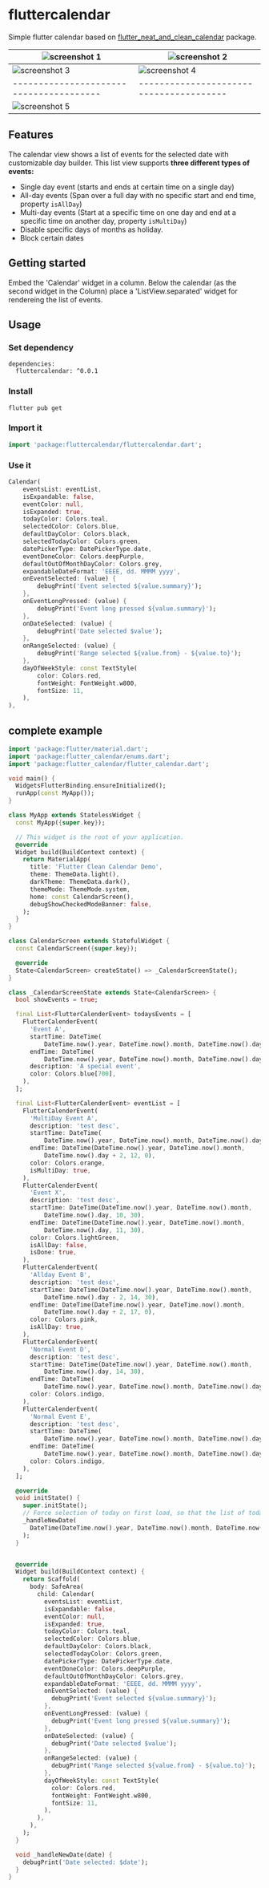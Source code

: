 # fluttercalendar

Simple flutter calendar based on [flutter_neat_and_clean_calendar](https://github.com/rwbr/flutter_calendar) package.

| ![screenshot 1](https://github.com/AyeshaIftikhar/calendar_cc/blob/main/screenshots/flutter_01.png) | ![screenshot 2](https://github.com/AyeshaIftikhar/calendar_cc/blob/main/screenshots/flutter_02.png) | 
| --------------------------------------- | --------------------------------------- | 
| ![screenshot 3](https://github.com/AyeshaIftikhar/calendar_cc/blob/main/screenshots/flutter_03.png)| ![screenshot 4](https://github.com/AyeshaIftikhar/calendar_cc/blob/main/screenshots/flutter_04.png) | 
| --------------------------------------- | --------------------------------------- | 
| ![screenshot 5](https://github.com/AyeshaIftikhar/calendar_cc/blob/main/screenshots/flutter_05.png)| 

## Features

The calendar view shows a list of events for the selected date with customizable day builder. This list view supports **three different types of events:**

- Single day event (starts and ends at certain time on a single day)
- All-day events (Span over a full day with no specific start and end time, property `isAllDay`)
- Multi-day events (Start at a specific time on one day and end at a specific time on another day, property `isMultiDay`)
- Disable specific days of months as holiday. 
- Block certain dates 

## Getting started

Embed the 'Calendar' widget in a column. Below the calendar (as the second widget in the Column) place a 'ListView.separated' widget for rendereing the list of events.

## Usage

### Set dependency

```
dependencies:
  fluttercalendar: ^0.0.1
```

### Install

```
flutter pub get
```

### Import it

```dart
import 'package:fluttercalendar/fluttercalendar.dart';
```

### Use it

```dart
Calendar(
    eventsList: eventList,
    isExpandable: false,
    eventColor: null,
    isExpanded: true,
    todayColor: Colors.teal,
    selectedColor: Colors.blue,
    defaultDayColor: Colors.black,
    selectedTodayColor: Colors.green,
    datePickerType: DatePickerType.date,
    eventDoneColor: Colors.deepPurple,
    defaultOutOfMonthDayColor: Colors.grey,
    expandableDateFormat: 'EEEE, dd. MMMM yyyy',
    onEventSelected: (value) {
        debugPrint('Event selected ${value.summary}');
    },
    onEventLongPressed: (value) {
        debugPrint('Event long pressed ${value.summary}');
    },
    onDateSelected: (value) {
        debugPrint('Date selected $value');
    },
    onRangeSelected: (value) {
        debugPrint('Range selected ${value.from} - ${value.to}');
    },
    dayOfWeekStyle: const TextStyle(
        color: Colors.red,
        fontWeight: FontWeight.w800,
        fontSize: 11,
    ),
),
```

## complete example

```dart
import 'package:flutter/material.dart';
import 'package:flutter_calendar/enums.dart';
import 'package:flutter_calendar/flutter_calendar.dart';

void main() {
  WidgetsFlutterBinding.ensureInitialized();
  runApp(const MyApp());
}

class MyApp extends StatelessWidget {
  const MyApp({super.key});

  // This widget is the root of your application.
  @override
  Widget build(BuildContext context) {
    return MaterialApp(
      title: 'Flutter Clean Calendar Demo',
      theme: ThemeData.light(),
      darkTheme: ThemeData.dark(),
      themeMode: ThemeMode.system,
      home: const CalendarScreen(),
      debugShowCheckedModeBanner: false,
    );
  }
}

class CalendarScreen extends StatefulWidget {
  const CalendarScreen({super.key});

  @override
  State<CalendarScreen> createState() => _CalendarScreenState();
}

class _CalendarScreenState extends State<CalendarScreen> {
  bool showEvents = true;

  final List<FlutterCalenderEvent> todaysEvents = [
    FlutterCalenderEvent(
      'Event A',
      startTime: DateTime(
          DateTime.now().year, DateTime.now().month, DateTime.now().day, 10, 0),
      endTime: DateTime(
          DateTime.now().year, DateTime.now().month, DateTime.now().day, 12, 0),
      description: 'A special event',
      color: Colors.blue[700],
    ),
  ];

  final List<FlutterCalenderEvent> eventList = [
    FlutterCalenderEvent(
      'MultiDay Event A',
      description: 'test desc',
      startTime: DateTime(
          DateTime.now().year, DateTime.now().month, DateTime.now().day, 10, 0),
      endTime: DateTime(DateTime.now().year, DateTime.now().month,
          DateTime.now().day + 2, 12, 0),
      color: Colors.orange,
      isMultiDay: true,
    ),
    FlutterCalenderEvent(
      'Event X',
      description: 'test desc',
      startTime: DateTime(DateTime.now().year, DateTime.now().month,
          DateTime.now().day, 10, 30),
      endTime: DateTime(DateTime.now().year, DateTime.now().month,
          DateTime.now().day, 11, 30),
      color: Colors.lightGreen,
      isAllDay: false,
      isDone: true,
    ),
    FlutterCalenderEvent(
      'Allday Event B',
      description: 'test desc',
      startTime: DateTime(DateTime.now().year, DateTime.now().month,
          DateTime.now().day - 2, 14, 30),
      endTime: DateTime(DateTime.now().year, DateTime.now().month,
          DateTime.now().day + 2, 17, 0),
      color: Colors.pink,
      isAllDay: true,
    ),
    FlutterCalenderEvent(
      'Normal Event D',
      description: 'test desc',
      startTime: DateTime(DateTime.now().year, DateTime.now().month,
          DateTime.now().day, 14, 30),
      endTime: DateTime(
          DateTime.now().year, DateTime.now().month, DateTime.now().day, 17, 0),
      color: Colors.indigo,
    ),
    FlutterCalenderEvent(
      'Normal Event E',
      description: 'test desc',
      startTime: DateTime(
          DateTime.now().year, DateTime.now().month, DateTime.now().day, 7, 45),
      endTime: DateTime(
          DateTime.now().year, DateTime.now().month, DateTime.now().day, 9, 0),
      color: Colors.indigo,
    ),
  ];

  @override
  void initState() {
    super.initState();
    // Force selection of today on first load, so that the list of today's events gets shown.
    _handleNewDate(
      DateTime(DateTime.now().year, DateTime.now().month, DateTime.now().day),
    );
  }


  @override
  Widget build(BuildContext context) {
    return Scaffold(
      body: SafeArea(
        child: Calendar(
          eventsList: eventList,
          isExpandable: false,
          eventColor: null,
          isExpanded: true,
          todayColor: Colors.teal,
          selectedColor: Colors.blue,
          defaultDayColor: Colors.black,
          selectedTodayColor: Colors.green,
          datePickerType: DatePickerType.date,
          eventDoneColor: Colors.deepPurple,
          defaultOutOfMonthDayColor: Colors.grey,
          expandableDateFormat: 'EEEE, dd. MMMM yyyy',
          onEventSelected: (value) {
            debugPrint('Event selected ${value.summary}');
          },
          onEventLongPressed: (value) {
            debugPrint('Event long pressed ${value.summary}');
          },
          onDateSelected: (value) {
            debugPrint('Date selected $value');
          },
          onRangeSelected: (value) {
            debugPrint('Range selected ${value.from} - ${value.to}');
          },
          dayOfWeekStyle: const TextStyle(
            color: Colors.red,
            fontWeight: FontWeight.w800,
            fontSize: 11,
          ),
        ),
      ),
    );
  }

  void _handleNewDate(date) {
    debugPrint('Date selected: $date');
  }
}

```
